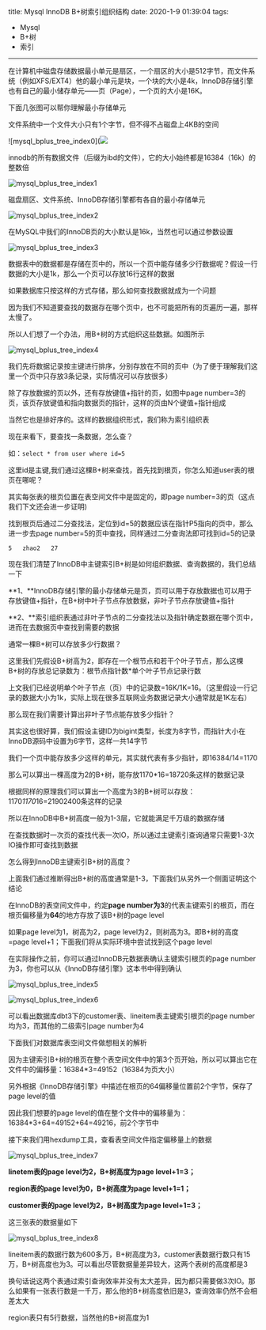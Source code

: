title: Mysql InnoDB B+树索引组织结构
date: 2020-1-9 01:39:04
tags:
  - Mysql
  - B+树
  - 索引
---

在计算机中磁盘存储数据最小单元是扇区，一个扇区的大小是512字节，而文件系统（例如XFS/EXT4）他的最小单元是块，一个块的大小是4k，InnoDB存储引擎也有自己的最小储存单元——页（Page），一个页的大小是16K。

下面几张图可以帮你理解最小存储单元

文件系统中一个文件大小只有1个字节，但不得不占磁盘上4KB的空间

![mysql_bplus_tree_index0](![](https://github.com/wpy2016/wpy2016.github.io/blob/master/imgs/mysql_bplus_index_structure/mysql_bplus_tree_index0.png?raw=true)

innodb的所有数据文件（后缀为ibd的文件），它的大小始终都是16384（16k）的整数倍

![mysql_bplus_tree_index1](https://github.com/wpy2016/wpy2016.github.io/blob/master/imgs/mysql_bplus_index_structure/mysql_bplus_tree_index1.png?raw=true)

磁盘扇区、文件系统、InnoDB存储引擎都有各自的最小存储单元

![mysql_bplus_tree_index2](https://github.com/wpy2016/wpy2016.github.io/blob/master/imgs/mysql_bplus_index_structure/mysql_bplus_tree_index2.png?raw=true)

在MySQL中我们的InnoDB页的大小默认是16k，当然也可以通过参数设置

![mysql_bplus_tree_index3](https://github.com/wpy2016/wpy2016.github.io/blob/master/imgs/mysql_bplus_index_structure/mysql_bplus_tree_index3.png?raw=true)

数据表中的数据都是存储在页中的，所以一个页中能存储多少行数据呢？假设一行数据的大小是1k，那么一个页可以存放16行这样的数据

如果数据库只按这样的方式存储，那么如何查找数据就成为一个问题

因为我们不知道要查找的数据存在哪个页中，也不可能把所有的页遍历一遍，那样太慢了。

所以人们想了一个办法，用B+树的方式组织这些数据。如图所示

![mysql_bplus_tree_index4](https://github.com/wpy2016/wpy2016.github.io/blob/master/imgs/mysql_bplus_index_structure/mysql_bplus_tree_index4.png?raw=true)

我们先将数据记录按主键进行排序，分别存放在不同的页中（为了便于理解我们这里一个页中只存放3条记录，实际情况可以存放很多）

除了存放数据的页以外，还有存放键值+指针的页，如图中page number=3的页，该页存放键值和指向数据页的指针，这样的页由N个键值+指针组成

当然它也是排好序的。这样的数据组织形式，我们称为索引组织表

现在来看下，要查找一条数据，怎么查？

如：`select * from user where id=5`

这里id是主键,我们通过这棵B+树来查找，首先找到根页，你怎么知道user表的根页在哪呢？

其实每张表的根页位置在表空间文件中是固定的，即page number=3的页（这点我们下文还会进一步证明)

找到根页后通过二分查找法，定位到id=5的数据应该在指针P5指向的页中，那么进一步去page number=5的页中查找，同样通过二分查询法即可找到id=5的记录

`5   zhao2   27`

现在我们清楚了InnoDB中主键索引B+树是如何组织数据、查询数据的，我们总结一下

**1、**InnoDB存储引擎的最小存储单元是页，页可以用于存放数据也可以用于存放键值+指针，在B+树中叶子节点存放数据，非叶子节点存放键值+指针

**2、**索引组织表通过非叶子节点的二分查找法以及指针确定数据在哪个页中，进而在去数据页中查找到需要的数据

通常一棵B+树可以存放多少行数据？

这里我们先假设B+树高为2，即存在一个根节点和若干个叶子节点，那么这棵B+树的存放总记录数为：根节点指针数*单个叶子节点记录行数

上文我们已经说明单个叶子节点（页）中的记录数=16K/1K=16。（这里假设一行记录的数据大小为1k，实际上现在很多互联网业务数据记录大小通常就是1K左右）

那么现在我们需要计算出非叶子节点能存放多少指针？

其实这也很好算，我们假设主键ID为bigint类型，长度为8字节，而指针大小在InnoDB源码中设置为6字节，这样一共14字节

我们一个页中能存放多少这样的单元，其实就代表有多少指针，即16384/14=1170

那么可以算出一棵高度为2的B+树，能存放1170*16=18720条这样的数据记录

根据同样的原理我们可以算出一个高度为3的B+树可以存放：1170*1170*16=21902400条这样的记录

所以在InnoDB中B+树高度一般为1-3层，它就能满足千万级的数据存储

在查找数据时一次页的查找代表一次IO，所以通过主键索引查询通常只需要1-3次IO操作即可查找到数据

怎么得到InnoDB主键索引B+树的高度？

上面我们通过推断得出B+树的高度通常是1-3，下面我们从另外一个侧面证明这个结论

在InnoDB的表空间文件中，约定**page number为3**的代表主键索引的根页，而在根页偏移量为**64**的地方存放了该B+树的page level

如果page level为1，树高为2，page level为2，则树高为3。即B+树的高度=page level+1；下面我们将从实际环境中尝试找到这个page level

在实际操作之前，你可以通过InnoDB元数据表确认主键索引根页的page number为3，你也可以从《InnoDB存储引擎》这本书中得到确认

![mysql_bplus_tree_index5](https://github.com/wpy2016/wpy2016.github.io/blob/master/imgs/mysql_bplus_index_structure/mysql_bplus_tree_index5.png?raw=true)

![mysql_bplus_tree_index6](https://github.com/wpy2016/wpy2016.github.io/blob/master/imgs/mysql_bplus_index_structure/mysql_bplus_tree_index6.png?raw=true)

可以看出数据库dbt3下的customer表、lineitem表主键索引根页的page number均为3，而其他的二级索引page number为4

下面我们对数据库表空间文件做想相关的解析

因为主键索引B+树的根页在整个表空间文件中的第3个页开始，所以可以算出它在文件中的偏移量：16384*3=49152（16384为页大小）

另外根据《InnoDB存储引擎》中描述在根页的64偏移量位置前2个字节，保存了page level的值

因此我们想要的page level的值在整个文件中的偏移量为：16384*3+64=49152+64=49216，前2个字节中

接下来我们用hexdump工具，查看表空间文件指定偏移量上的数据

![mysql_bplus_tree_index7](https://github.com/wpy2016/wpy2016.github.io/blob/master/imgs/mysql_bplus_index_structure/mysql_bplus_tree_index6.png?raw=true)

**linetem表的page level为2，B+树高度为page level+1=3；**

**region表的page level为0，B+树高度为page level+1=1；**

**customer表的page level为2，B+树高度为page level+1=3；**

这三张表的数据量如下

![mysql_bplus_tree_index8](https://github.com/wpy2016/wpy2016.github.io/blob/master/imgs/mysql_bplus_index_structure/mysql_bplus_tree_index7.png?raw=true)

lineitem表的数据行数为600多万，B+树高度为3，customer表数据行数只有15万，B+树高度也为3。可以看出尽管数据量差异较大，这两个表树的高度都是3

换句话说这两个表通过索引查询效率并没有太大差异，因为都只需要做3次IO。那么如果有一张表行数是一千万，那么他的B+树高度依旧是3，查询效率仍然不会相差太大

region表只有5行数据，当然他的B+树高度为1
